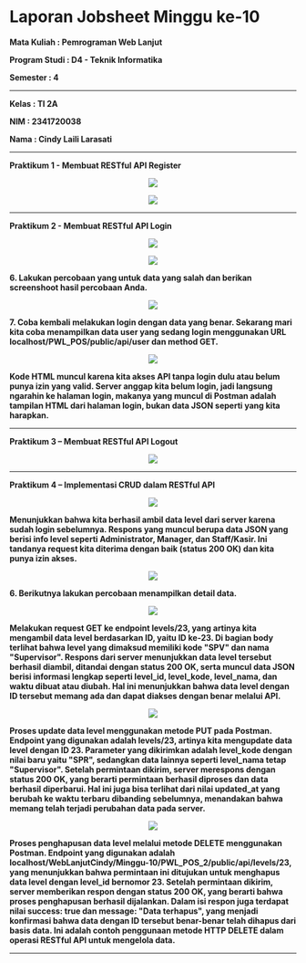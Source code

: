 # Laporan Jobsheet Minggu ke-10
<b>Mata Kuliah : Pemrograman Web Lanjut</b></p>
<b>Program Studi : D4 - Teknik Informatika</b></p>
<b>Semester : 4</b>
<hr>
<b>Kelas : TI 2A</b></p>
<b>NIM : 2341720038</b></p>
<b>Nama : Cindy Laili Larasati</b>
<hr>

<b>Praktikum 1 - Membuat RESTful API Register<b>
<p align="center">
    <img src="Gambar/P1.png"></p>
<p align="center">
    <img src="Gambar/P1.2.png"></p>
<hr>

<b>Praktikum 2 - Membuat RESTful API Login<b>
<p align="center">
    <img src="Gambar/P2.png"></p>
<p align="center">
    <img src="Gambar/P2.2.png"></p>

<p>6. Lakukan percobaan yang untuk data yang salah dan berikan screenshoot hasil percobaan
Anda.
</p>
<p align="center">
    <img src="Gambar/P2.3.png"></p>

<p>7. Coba kembali melakukan login dengan data yang benar. Sekarang mari kita coba
menampilkan data user yang sedang login menggunakan URL
localhost/PWL_POS/public/api/user dan method GET.</p>
<p align="center">
    <img src="Gambar/P2.4.png"></p>
<p>Kode HTML muncul karena kita akses API tanpa login dulu atau belum punya izin yang valid. Server anggap kita belum login, jadi langsung ngarahin ke halaman login, makanya yang muncul di Postman adalah tampilan HTML dari halaman login, bukan data JSON seperti yang kita harapkan.</p>
<hr>

<b>Praktikum 3 – Membuat RESTful API Logout<b>
<p align="center">
    <img src="Gambar/P3.png"></p>
<hr>

<b>Praktikum 4 – Implementasi CRUD dalam RESTful API<b>
<p align="center">
    <img src="Gambar/P4.png"></p>
<p>Menunjukkan bahwa kita berhasil ambil data level dari server karena sudah login sebelumnya. Respons yang muncul berupa data JSON yang berisi info level seperti Administrator, Manager, dan Staff/Kasir. Ini tandanya request kita diterima dengan baik (status 200 OK) dan kita punya izin akses.</p>

<p align="center">
    <img src="Gambar/P4.2.png"></p>

<p>6. Berikutnya lakukan percobaan menampilkan detail data.</p>
<p align="center">
    <img src="Gambar/P4.3.png"></p>
<p>Melakukan request GET ke endpoint levels/23, yang artinya kita mengambil data level berdasarkan ID, yaitu ID ke-23. Di bagian body terlihat bahwa level yang dimaksud memiliki kode "SPV" dan nama "Supervisor". Respons dari server menunjukkan data level tersebut berhasil diambil, ditandai dengan status 200 OK, serta muncul data JSON berisi informasi lengkap seperti level_id, level_kode, level_nama, dan waktu dibuat atau diubah. Hal ini menunjukkan bahwa data level dengan ID tersebut memang ada dan dapat diakses dengan benar melalui API.</p>

<p align="center">
    <img src="Gambar/P4.4.png"></p>
<p>Proses update data level menggunakan metode PUT pada Postman. Endpoint yang digunakan adalah levels/23, artinya kita mengupdate data level dengan ID 23. Parameter yang dikirimkan adalah level_kode dengan nilai baru yaitu "SPR", sedangkan data lainnya seperti level_nama tetap "Supervisor". Setelah permintaan dikirim, server merespons dengan status 200 OK, yang berarti permintaan berhasil diproses dan data berhasil diperbarui. Hal ini juga bisa terlihat dari nilai updated_at yang berubah ke waktu terbaru dibanding sebelumnya, menandakan bahwa memang telah terjadi perubahan data pada server.</p>

<p align="center">
    <img src="Gambar/P4.5.png"></p>
<p>Proses penghapusan data level melalui metode DELETE menggunakan Postman. Endpoint yang digunakan adalah localhost/WebLanjutCindy/Minggu-10/PWL_POS_2/public/api/levels/23, yang menunjukkan bahwa permintaan ini ditujukan untuk menghapus data level dengan level_id bernomor 23. Setelah permintaan dikirim, server memberikan respon dengan status 200 OK, yang berarti bahwa proses penghapusan berhasil dijalankan. Dalam isi respon juga terdapat nilai success: true dan message: "Data terhapus", yang menjadi konfirmasi bahwa data dengan ID tersebut benar-benar telah dihapus dari basis data. Ini adalah contoh penggunaan metode HTTP DELETE dalam operasi RESTful API untuk mengelola data.</p>
<hr>